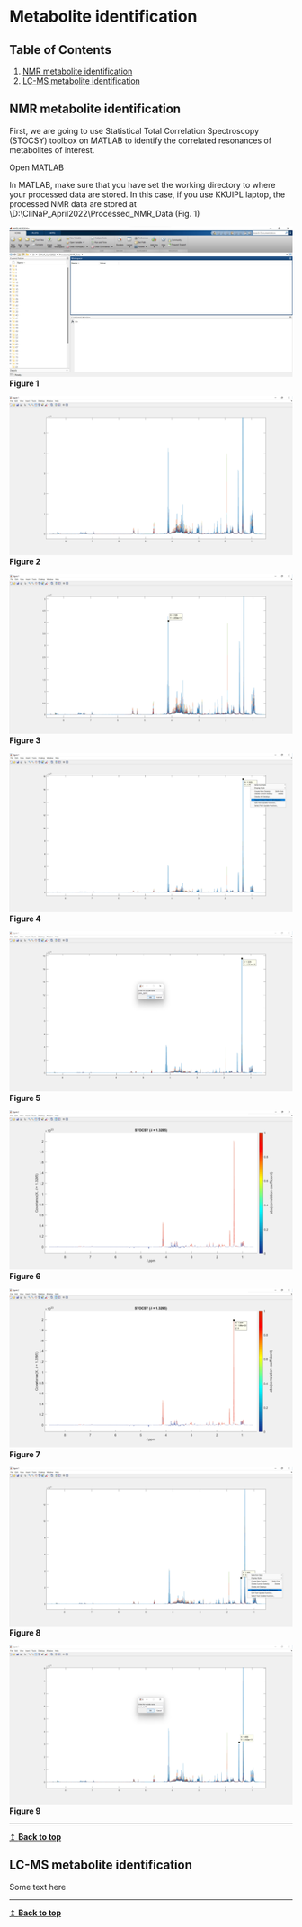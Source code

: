 # Metabolite identification

## Table of Contents
1. [NMR metabolite identification](#nmr)
2. [LC-MS metabolite identification](#lcms)

## NMR metabolite identification <a name="nmr"></a>
First, we are going to use Statistical Total Correlation Spectroscopy (STOCSY) toolbox on MATLAB to identify the correlated resonances of metabolites of interest.

Open MATLAB

In MATLAB, make sure that you have set the working directory to where your processed data are stored. In this case, if you use KKUIPL laptop, the processed NMR data are stored at \D:\CliNaP_April2022\Processed_NMR_Data (Fig. 1)

![](Figures/0.jpg)
**Figure 1**

![](Figures/2.jpg)
**Figure 2**

![](Figures/3.jpg)
**Figure 3**

![](Figures/4.jpg)
**Figure 4**

![](Figures/5.jpg)
**Figure 5**

![](Figures/6.jpg)
**Figure 6**

![](Figures/7.jpg)
**Figure 7**

![](Figures/8.jpg)
**Figure 8**

![](Figures/9.jpg)
**Figure 9**

---
[↥ **Back to top**](#top)

## LC-MS metabolite identification <a name="lcms"></a>
Some text here

---
[↥ **Back to top**](#top)
